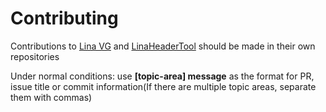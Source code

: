 # Contributing

Contributions to [Lina VG](https://github.com/inanevin/LinaVG) and [LinaHeaderTool](https://github.com/inanevin/LinaHeaderTool) should be made in their own repositories

Under normal conditions: use **[topic-area] message** as the format for PR, issue title or commit information(If there are multiple topic areas, separate them with commas)
